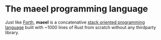 # The maeel programming language

Just like [Forth](https://en.wikipedia.org/wiki/Forth_(programming_language)), **maeel** is a concatenative [stack oriented programming language](https://en.wikipedia.org/wiki/Stack-oriented_programming) built with ~1000 lines of Rust from scratch without any thirdparty library.